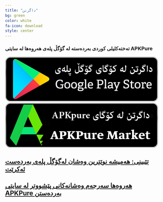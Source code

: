 ```yaml
---
title: "داگرتن"
bg: green
color: white
fa-icon: download
style: center
---
```


### **تەختەکلیلی کوردی بەردەستە لە گۆگڵ پلەی هەروەها لە سایتی APKPure**

<a href='https://play.google.com/store/apps/details?id=com.gorankeyboard.language.kurdi' target='_blank'>
<img src='/img/google_play.png' alt='googleplay'/>

<a href='https://apkpure.com/kurdish-keyboard-%D8%AA%DB%95%D8%AE%D8%AA%DB%95%DA%A9%D9%84%DB%8C%D9%84%DB%8C-%D9%83%D9%88%D8%B1%D8%AF%DB%8C/com.gorankeyboard.language.kurdi' target='_blank'>
<img src='/img/apkpure.png' alt='apkpure'/>	

## **تێبینی: هەمیشە نوێترین وەشان لەگۆگڵ پلەی بەردەست ئەکرێت**

## **هەروەها سەرجەم وەشانەکانی پێشووتر لە سایتی APKPure بەردەستن**